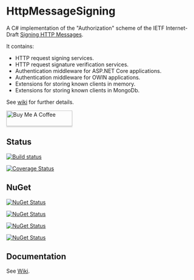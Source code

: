 # HttpMessageSigning

A C# implementation of the "Authorization" scheme of the IETF Internet-Draft [Signing HTTP Messages](https://tools.ietf.org/html/draft-cavage-http-signatures-12).

It contains:
  - HTTP request signing services.
  - HTTP request signature verification services.
  - Authentication middleware for ASP.NET Core applications.
  - Authentication middleware for OWIN applications.
  - Extensions for storing known clients in memory.
  - Extensions for storing known clients in MongoDb.

See [wiki](https://github.com/DavidLievrouw/HttpMessageSigning/wiki) for further details.

<a href="https://www.buymeacoffee.com/DavidLievrouw" target="_blank"><img src="https://www.buymeacoffee.com/assets/img/custom_images/orange_img.png" alt="Buy Me A Coffee" style="height: 41px !important;width: 174px !important;box-shadow: 0px 3px 2px 0px rgba(190, 190, 190, 0.5) !important;-webkit-box-shadow: 0px 3px 2px 0px rgba(190, 190, 190, 0.5) !important;" ></a>

## Status

[![Build status](https://ci.appveyor.com/api/projects/status/d8fdl40nfj62ed1v?svg=true)](https://ci.appveyor.com/project/DavidLievrouw/httpmessagesigning)

[![Coverage Status](https://coveralls.io/repos/github/DavidLievrouw/HttpMessageSigning/badge.svg?branch=master)](https://coveralls.io/github/DavidLievrouw/HttpMessageSigning?branch=master)

## NuGet
[![NuGet Status](https://img.shields.io/nuget/v/Dalion.HttpMessageSigning.Signing?label=Dalion.HttpMessageSigning.Signing)](https://www.nuget.org/packages/Dalion.HttpMessageSigning.Signing/)

[![NuGet Status](https://img.shields.io/nuget/v/Dalion.HttpMessageSigning.Verification.AspNetCore?label=Dalion.HttpMessageSigning.Verification.AspNetCore)](https://www.nuget.org/packages/Dalion.HttpMessageSigning.Verification.AuthenticationScheme/)

[![NuGet Status](https://img.shields.io/nuget/v/Dalion.HttpMessageSigning.Verification.Owin?label=Dalion.HttpMessageSigning.Verification.Owin)](https://www.nuget.org/packages/Dalion.HttpMessageSigning.Verification.Owin/)

[![NuGet Status](https://img.shields.io/nuget/v/Dalion.HttpMessageSigning.Verification.MongoDb?label=Dalion.HttpMessageSigning.Verification.MongoDb)](https://www.nuget.org/packages/Dalion.HttpMessageSigning.Verification.MongoDb/)

## Documentation

See [Wiki](https://github.com/DavidLievrouw/HttpMessageSigning/wiki).
